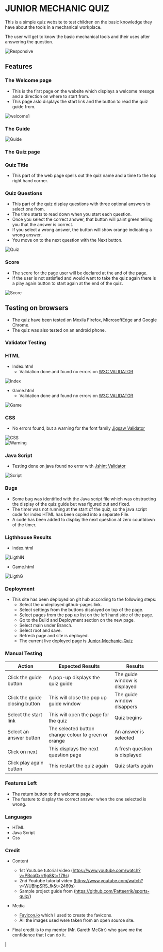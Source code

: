 # JUNIOR MECHANIC QUIZ

This is a simple quiz website to test children on the basic knowledge they have about the tools in a mechanical workplace.

The user will get to know the basic mechanical tools and their uses after answering the question.

![Responsive](assets/doc/images/responsive.png)


## Features
 ### The Welcome page
   * This is the first page on the website which displays a welcome messge and a direction on where to start from.
   * This page aslo displays the start link and the button to read the quiz guide from.


![welcome1](assets/doc/images/welcomep.png)

  ### The Guide
  
  ![Guide](assets/doc/images/guide1.png)


  ### The Quiz page
   ### Quiz Title
   * This part of the web page spells out the quiz name and a time to the top right hand corner.

   ### Quiz Questions 
   * This part of the quiz display questions with three optional answers to select one from. 
   * The time starts to read down when you start each question.
   * Once you select the correct answer, that button will paint green telling you that the answer is correct.
   * If you select a wrong answer, the button will show orange indicating a wrong answer.
   * You move on to the next question with the Next button.


![Quiz](assets/doc/images/Quiz.png)


 ### Score
  * The score for the page user will be declared at the and of the page.
  * If the user is not satisfied and would want to take the quiz again there is a play again button to start again at the end of the quiz.

![Score](assets/doc/images/Score.png)  

## Testing on browsers
  * The quiz have been tested on Moxila Firefox, MicrosoftEdge and Google Chrome. 
  * The quiz was also tested on an android phone. 


### Validator Testing
### HTML
 * Index.html
   * Validation done and found no errors on [W3C VALIDATOR](https://validator.w3.org/nu/#textarea)

![Index](assets/doc/images/Index.png)

 * Game.html 
   * Validation done and found no errors on [W3C VALIDATOR](https://validator.w3.org/nu/#textarea)

![Game](assets/doc/images/Game.png)


### CSS 
  * No errors found, but a warning for the font family [Jigsaw Validator](https://jigsaw.w3.org/css-validator/validator)

![CSS](assets/doc/images/CSS.png)  
![Warning](assets/doc/images/Warning.png)


### Java Script
  * Testing done on java found no error with [Jshint Validator](https://jshint.com/)

![Script](assets/doc/images/Script.png)  



### Bugs
  * Some bug was identified with the Java script file which was obstracting the display of the quiz guide but was figured out and fixed.
  * The timer was not running at the start of the quiz, so the java script code for index HTML has been copied into a separate File.
  * A code has been added to display the next question at zero countdown of the timer.

### Ligthhouse Results
  * Index.html

![LigthIN](assets/doc/images/LigthIN.png)


  * Game.html

![LigthG](assets/doc/images/LigthG.png)  


### Deployment
  * This site has been deployed on git hub according to the following steps:
    * Select the undeployed github-pages link.
    * Select settings from the buttons displayed on top of the page.
    * Select pages from the pop up list on the left hand side of the page.
    * Go to the Build and Deployment section on the new page.
    * Select main under Branch.
    * Select root and save.
    * Refresh page and site is deployed.
    * The current live deployed page is [Junior-Mechanic-Quiz](https://maxwellsor169.github.io/Junior-Mechanic-Quiz/)



### Manual Testing
| Action | Expected Results | Results |
|--- | --- | --- |
|Click the guide button|A pop-up displays the quiz guide| The guide window is displayed |
| Click the guide closing button | This will close the pop up guide window | The guide window disappers |
| Select the start link | This will open the page for the quiz | Quiz begins |
| Select an answer button | The selected button change colour to green or orange | An answer is selected |
| Click on next | This displays the next question page | A fresh question is displayed |
| Click play again button | This restart the quiz again | Quiz starts again |


### Features Left
  * The return button to the welcome page.
  * The feature to display the correct answer when the one selected is wrong.



### Languages
  * HTML
  * Java Script
  * Css


### Credit
* Content
  * 1st Youtube tutorial video (https://www.youtube.com/watch?v=PBcqGxrr9g8&t=179s)
  * 2nd Youtube tutorial video (https://www.youtube.com/watch?v=WUBhpSRS_fk&t=2469s)
  * Sample project guide from (https://github.com/Patteerrik/sports-quiz/)

* Media  
  * [Favicon.io](https://favicon.io/) which I used to create the favicons.
  * All the images used were taken from an open source site. 

* Final credit is to my mentor (Mr. Gareth McGirr) who gave me the confidence that I can do it.  

|








   